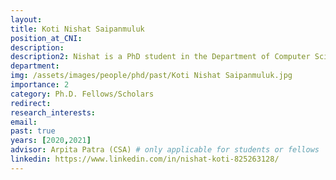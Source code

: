 ```yaml
---
layout: 
title: Koti Nishat Saipanmuluk
position_at_CNI: 
description: 
description2: Nishat is a PhD student in the Department of Computer Science and Automation at Indian Institute of Science, Bangalore, working with Prof. Arpita Patra. Prior to this, she obtained her M.Tech and B.Tech degrees in Computer Science and Engineering from National Institute of Technology Goa. She works in the broad area of cryptography, with a focus on secure multiparty computation (MPC). Her research revolves around designing secure and efficient MPC protocols for machine learning algorithms such as deep neural networks, graph neural networks, etc., that facilitate privacy-preserving machine learning applications.
department:
img: /assets/images/people/phd/past/Koti Nishat Saipanmuluk.jpg
importance: 2
category: Ph.D. Fellows/Scholars
redirect:
research_interests: 
email: 
past: true
years: [2020,2021]
advisor: Arpita Patra (CSA) # only applicable for students or fellows
linkedin: https://www.linkedin.com/in/nishat-koti-825263128/
---
```

